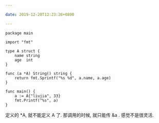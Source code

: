 ```yaml
---

date: 2019-12-20T12:23:26+0800

---
```


```
package main

import "fmt"

type A struct {
	name string
	age  int
}

func (a *A) String() string {
	return fmt.Sprintf("%s %d", a.name, a.age)
}

func main() {
	a := A{"liujia", 33}
	fmt.Printf("%s", a)
}
```

定义的 \*A, 就不能定义 A 了. 那调用的时候, 就只能传 &a . 感觉不是很灵活.
